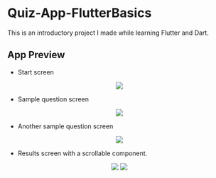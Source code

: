 # Quiz-App-FlutterBasics  
This is an introductory project I made while learning Flutter and Dart.  

## App Preview
- Start screen
<p align="center">
  <img src="https://lh3.googleusercontent.com/2B8dng2wrOTM1XlAsSM_M9jMUc1vpqmODmoVQsFvPwwHGLvUFhD7z8wfdnGkQgHmzK13vMwwrHUe8DIFDAoGAT--ibA_prn93S4HB9wZGcnn6xXKEifXhWfl1IctIcuPhWwccvBvu0JaLZj_F0Tnme-UreXnOmttkpy3fDYGzwoexTBYpDPOtl-ZyuUroRvCDwrEqcPgv1krJbgnzZN-DFRh07Mzf5H32HOWRn3eHXRcUIPQYqFUjt5nd6QfYk4952HtGQwccyFaKR0CfDRgh3qSymSIb2tEemVXt9DNax07QZ2SeJ_-xmZIDAYxvgONQqCXBz7VxqTnns4ReYBzVIASxpt8mVGHDKoo3zcS_GDdEls-jQ8kB9_vB9H416rEEOErVd2JPry9t-vDLJxOjlGotbiyG-ERY1Wm0z4KE3JkyuXRrkliRF88K-RUfsgctVcHLlgZxZ8rrK00nBxSJvcMu0RrClglGzkk2R9LtmjsD7nPfaDrdx40qIU8Q5i4RIA8Lc1GAQ9fR4pXTwQcNF3VlUbIA7tEaB0D_lqgtw0EMnmRFlx7_BzDk2IsX7t_qdTa6bHp-td3I8nPwB3G9TTEM6YTqHwhOuTJtNzgv6hy5kpENRCt_YgdlATGoJyXhCHup-pzzo3q01NCp_E7sgt6_kBI2Cb7ed-xpS8fkkLWmgN18aKD8EsAv8P3OoyDnInkTsP7zpg_jDQY7QVraLMUVEo3SiEqwc1kwqmoXplHC-AN8wbQ5FjWEcA5yK8-pjgdJptqsKgJ3Q4QJuRk5OjJ64f_hRDI10Tr6iKr2xZWmSR-Z6AHpqYeADhm-gvNfhHdTRC50hTW29rDwef1DSkmQYCQpHmsySepYstWNRlQNUmIcw-ITxACLcZY6Q8EBF4754eIcLzY4DrdgcWC9bcyjRDa1hqccmNqVwSmJcw=w478-h820-s-no?authuser=0" />
</p>

- Sample question screen
 <p align="center">
  <img src="https://lh3.googleusercontent.com/a9usVISiwpvRVOBiPFXDdhfJotHTh0zsccykglB3l3r2kUTSBsZp7YnBdCkFDkOTl6h_ofRRVUjr-xppclfHIEhT3CEmT3nr7XSZSwpFsSBBlnuWzW0o4NRIErT6A5OMxNktVvauHiJ6H9MxHCTGIf0JJmwZKybG379XFZbxqS2yb_jFQG0-zayFDZX9OaNlZ36FTvp-W7vLpOwRra5GPFAWU4aoBuRL_gON8ykrl9ADMc8GyE2N7R10XG1jRs2B62oKOVRQPI_CELJxWhXFtNV7dCYXiTbXPuWAPuM-xBripW_V_BxJrnZy4-tB3lqCMILzUCnUA2cYuyuOhrIQllw5vsWi6Q7F_gb4jpy2esODglmybnXONXMalHmI41AYoC-dwakwmKIyZGStYXVNNdMPbIetXSPZtxOcfQLromdBsvkGHOsgBQR8frjepfFzsh0__chwOZXAO6c4tWPaLbGbGoRuJXkod6emaM-jsCAR9Fjvyl0-bMJcbmg4wN7ot7Wigyw4z-zBnuCcYbeRsQo8AO43ZnDFm8D6kjg5Htm9iC4Aq18d2wyfzROSpWxBbL7ZShpSVreZ7YnFj-6Hn3I3iix_JWSK48gwstxcvyM0cX89GjpkcKD66J4njh--BVMhUKgcCSBz9RhgIVvMC3gEOOkqACOsR_x2Nl3zEioReMX__MHYrda_vThQRR2HGxuTVvUOfj3eq2-NNnU-DnnhdflhNIxBRXSTLnDgNQ244LWMZZc8LW8Qw2vglEz9X6hXCgsB2rzUeNc_vhIDjpIYf8cZV_vR06o_Tg7-c0xeSajkqD1VoHtkrxu89Q_GIOU-wgfw04fSAd3EUD-RgkvM_KW3w129NEpjmA8etYUlg9hBCyCuyS41WXfwF8ex8m5aGncZAR9Fia6ZJgEBoGt3arVb91E0Y_Vfd5jSTqU=w478-h820-s-no?authuser=0" />
</p>

- Another sample question screen
<p align="center">
  <img src="https://lh3.googleusercontent.com/CkLy7bzmTof5MvCbk3irvMyeh3PMEUcSjUYU_rLiYD55vRMDwrcs1EAgpx_AcNSYgXh1uAN2xYEe0qIeXsdLhY9JNyHQkVlXb5cUxBFQ2aJqzCCSXzlKd9kvNwY3U5gSJRmGMK9IlGUlNU0uL1c07sSFkVy3VLNlzgbPMaIflU9hafvShNS_mIEYyRkIh4fx1Z7SjKqzyyFVt8JsyLT0ZGSVmSnZFrdmV1x5vDy2SY3Y-2cN58l197LgVmorwaLGROZi3o1uRKrvqJpxoVPNjvGpy6QALlSNQaTdaeL1FcPEZfS5QLntkyFs5Fkf4FzwfIAsacQLrq52FiCY0yb9WN0J_DwtYtLP8kPxMLylKUaNxNYCNYpRfH3My-l8c6uV6fGOEN10W-hARPP5l3tMUhK2YiFIfuG0iuI1daxBt2kXVXgfOvyNtiX4GtBWuHFCRvBeMSZbJMmdCNPbVZMZCVopa37Ca15uno9deSnEpKYjqK-lVaFouwp-eTLI8LshfN99Ok9mKLgE-KGEm_2We_GvFp4I0eK1ZAWrIvJS-aiYQP5SWGOFpvLZaAJl3k09AjzTmNq9R5lu8T38IGayaO0B-4pHhi97lO2XHVxPW0sJ4rCC1yDwjH8NSuI5VwGn0q4x3kS72-doOjSmVA07vn_CJ497g3lDAIZIEAaAATgk4vIW8sev58qxubu75O01zkeUZwOB4mfc5KkNeWe9cto57epwEVsyJq3tiYm_2D57b5uw08_uH5bZyKAWlvc14n2-L8UiqSp3yP-VsIOPayC9YJWH9bLSFY36Dzix2twnRnKrUeBLDxrwiyZRhtO6RfJOnT24OSXVH5VIPbm8swcS4n836cqeACfpBYhJZhuQrB9Fx87czyaJlD1KoiLopXs64Dlr5Fzjza3PewCYgST8zo82lZNdOF37oUar-uk=w477-h818-s-no?authuser=0" />
</p>

- Results screen with a scrollable component.
<p align="center">
  <img src="https://lh3.googleusercontent.com/rzg5v6a5YifdVi8QHHvFcNqT0iemT6IY8w4zxngY4feYGFISK3FTw6oLyMot04S-w3gZPI17OAxrHvGeHcFFP4aCIt9Inaj0v1rgqIQetIlnvgTU2cnv-4vjm_DuuDNq7eIDZ-84Wf3TJEtNFFm6yvyC2zzwnD3nkDAi-M1X2YOcHw6YTG0quHI6c0p6F457ghGhDfd2SHHPuGz80rDfzZpfyVJ_0VIihP_gMKfJ19nEMMoYuHWXZDW-zaPmVNnu_MOgW5axuCVt2Fl3SBfgg7izy4JX0bC5XAg_DXAGohtaXaHOCOTrvRGuuat-TmEn4bTJ2J6T46p8h80kOBw-idg1hQoEM9G0jA7sJ7SFtjo_SZW_Y9Y9NBjdnmgufMhz9ilTyvcthtp2YdoeJZYlsqFmMo1IGtoA0vNj2yNSXEJBZH_35sGhqcdz2T_mjsc2UEO8CQa7atrHulnrzFHRHJC0nKs58-RsN49dY_Vy_gTmHJhA4IijKcl818IOoKStIvDSr5b1NFnjymMrE_0c_lI30pnDIoknrwco5bNziTfmK_7bju27jQY90lUFW8vUI5IH6Y3mp5Gh30fJH7BJNJ_hyAFvSuio0UI9NmmxI9NR-QuAEPDZmtpWhfDkLJAuOAdVoc-3oWfe-5C8mFRuW_ZiNLaj4yrDMEuoYk7XzZONe5PjZVN-G4I33lhenOt2joZPmgYT4LGOqLtEuyKKRKOPG-iY6LKwXpWTI-DefJ069bkrq0zno4beRrmaZ35NnlafdpA0u7fFMw5o5dd8uYiBFxD5JPmfB9mzo1f5zLfGhCL5nbXXp5TfLMsAkmaVIY346OkzVJkfEl0Wo4E-OGi4y8EqZXd-RoGwdpK2_ssZ0gxb9JaV83DSiJktc6itK92jzULGFf5N6pqeARpPtnKd_TJynkPRdsu1xQaBBdM=w561-h818-s-no?authuser=0" />
  <img src="https://lh3.googleusercontent.com/w6B9EreDq4XhkW17Onok6Imt57mChRkhbECepacq2NyGxILXMpQTBb_7-jOZKL0LsNsk8LFGpdh1X5BTQnBQM8eWpXhbbiSATt8Iap6OF4-foMsJYdXnF8j_Im_M49yiCeA-8he6MvYMck8JaL2I1w-i84zANd_U7G5uPacoWdsjyBRAeBqHkh4HW0lm53aQLX5IPiHedUnh4GPDzTffDd5-dIzqQ0y0ZaRx5W9Hf5trDXpuTPSgbA9tRrcr7NKsrJSNk3gyx4jzqEUNzZPxn06zWJQDKGZlDLyMBP0K18reaFIYzoTYy52bd3870_7Jfm6zYRqgFROmR_Sarpkt1G-y2321k4Sqvwh_FziBarNugNL4tLNs8VUfx_mal65Nd6DOcxsHvIrkiXvN82aBdn0uxt-keFBf4nYP2bngGBeUjm3seQa_vR5aaX5xfMEF1SuRfrcpO2f2zWjOZNI9GB9g4HfCr1ot5JgcsHpx44ZLcf-0WAp2a4iABhTPwSBnx168wfum_Ef0J2E8rLkgXXra1GgUL0MuEKVhx58TSIPwxg33WYua-pLPp4fA9YWwg4hnw53qjoEElh7lYkY-7d6OXLDh9aqDiZSj1qvI6oviOI6ULTpdFX3GbIkK-8Kqfq7S0QUYjo8qrRkNQNNaP2GvuPXcBS2kePo3YtLSfiGywzRlK3Lwv_JTtzck_UYeZjTltCTZYEc-QgqFHeDJwys_WkfLs-4GQ1bJ5F9TiXs9iHo1ZVVX_AiiqfMxJPbgA6ORNfowNMQ-h2KduJtbFGPzJGFeAg1Mx5KYq5rvy92PLygwmeT5vZ1vmP4-Sn0Eir3-I6xfZD22SexGb4Njk8tisty9dUThnME8AXfs1K8hWFh0X8SsBqyDmcQLW9SiRLMsh23O-z6fmS__IEPUIv9A7w_rCRiZZ62J1IAzUJE=w561-h818-s-no?authuser=0" />
</p>
